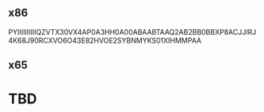 ## x86 

PYIIIIIIIIIIQZVTX30VX4AP0A3HH0A00ABAABTAAQ2AB2BB0BBXP8ACJJIRJ4K68J90RCXVO6O43E82HVOE2SYBNMYKS01XIHMMPAA

## x65

# TBD

